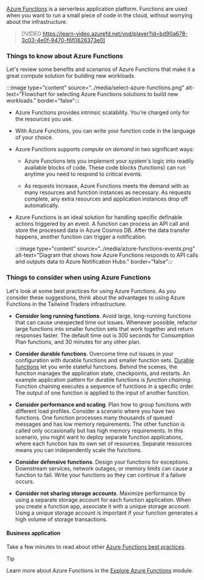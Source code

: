 [Azure Functions](/azure/azure-functions/functions-overview) is a serverless application platform. Functions are used when you want to run a small piece of code in the cloud, without worrying about the infrastructure.

> [!VIDEO https://learn-video.azurefd.net/vod/player?id=bd90a678-3c03-4e0f-9470-f6f0626373e0]

### Things to know about Azure Functions

Let's review some benefits and scenarios of Azure Functions that make it a great compute solution for building new workloads.

:::image type="content" source="../media/select-azure-functions.png" alt-text="Flowchart for selecting Azure Functions solutions to build new workloads." border="false":::

- Azure Functions provides intrinsic scalability. You're charged only for the resources you use.

- With Azure Functions, you can write your function code in the language of your choice.

- Azure Functions supports _compute on demand_ in two significant ways:

   - Azure Functions lets you implement your system's logic into readily available blocks of code. These code blocks (functions) can run anytime you need to respond to critical events.

   - As requests increase, Azure Functions meets the demand with as many resources and function instances as necessary. As requests complete, any extra resources and application instances drop off automatically.

- Azure Functions is an ideal solution for handling specific definable actions triggered by an event. A function can process an API call and store the processed data in Azure Cosmos DB. After the data transfer happens, another function can trigger a notification. 

   :::image type="content" source="../media/azure-functions-events.png" alt-text="Diagram that shows how Azure Functions responds to API calls and outputs data to Azure Notification Hubs." border="false":::

### Things to consider when using Azure Functions

Let's look at some best practices for using Azure Functions. As you consider these suggestions, think about the advantages to using Azure Functions in the Tailwind Traders infrastructure.

- **Consider long running functions**. Avoid large, long-running functions that can cause unexpected time out issues. Whenever possible, refactor large functions into smaller function sets that work together and return responses faster. The default time out is 300 seconds for Consumption Plan functions, and 30 minutes for any other plan.

- **Consider durable functions**. Overcome time out issues in your configuration with durable functions and smaller function sets. [Durable functions](/azure/azure-functions/durable/durable-functions-overview?tabs=csharp) let you write stateful functions. Behind the scenes, the function manages the application state, checkpoints, and restarts. An example application pattern for durable functions is _function chaining_. Function chaining executes a sequence of functions in a specific order. The output of one function is applied to the input of another function. 

- **Consider performance and scaling**. Plan how to group functions with different load profiles. Consider a scenario where you have two functions. One function processes many thousands of queued messages and has low memory requirements. The other function is called only occasionally but has high memory requirements. In this scenario, you might want to deploy separate function applications, where each function has its own set of resources. Separate resources means you can independently scale the functions.

- **Consider defensive functions**. Design your functions for exceptions. Downstream services, network outages, or memory limits can cause a function to fail. Write your functions so they can continue if a failure occurs. 

- **Consider not sharing storage accounts**. Maximize performance by using a separate storage account for each function application. When you create a function app, associate it with a unique storage account. Using a unique storage account is important if your function generates a high volume of storage transactions.

#### Business application

Take a few minutes to read about other [Azure Functions best practices](/azure/azure-functions/functions-best-practices).

> [!TIP]
> Learn more about Azure Functions in the [Explore Azure Functions](/training/modules/explore-azure-functions/) module.